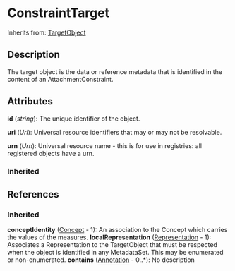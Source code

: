 
# ConstraintTarget

Inherits from: [TargetObject](TargetObject.md)



## Description

The target object is the data or reference metadata that is identified in the content of an AttachmentConstraint.


## Attributes

**id** (*string*): The unique identifier of the object.

**uri** (*Url*): Universal resource identifiers that may or may not be resolvable.

**urn** (*Urn*): Universal resource name - this is for use in registries: all registered objects have a urn.

### Inherited



## References

### Inherited

**conceptIdentity** ([Concept](../ConceptSchemes/Concept.md) - 1): An association to the Concept which carries the values of the measures.
**localRepresentation** ([Representation](../Base/Representation.md) - 1): Associates a Representation to the TargetObject that must be respected when the object is identified in any MetadataSet. This may be enumerated or non-enumerated.
**contains** ([Annotation](../Base/Annotation.md) - 0..*): No description



